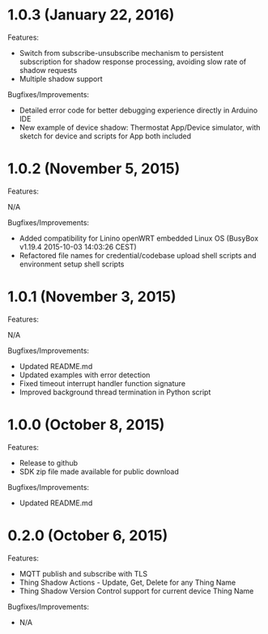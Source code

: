 # 1.0.3 (January 22, 2016)
Features:

* Switch from subscribe-unsubscribe mechanism to persistent subscription for shadow response processing, avoiding slow rate of shadow requests
* Multiple shadow support

Bugfixes/Improvements:

* Detailed error code for better debugging experience directly in Arduino IDE
* New example of device shadow: Thermostat App/Device simulator, with sketch for device and scripts for App both included

# 1.0.2 (November 5, 2015)
Features:

N/A

Bugfixes/Improvements:

* Added compatibility for Linino openWRT embedded Linux OS (BusyBox v1.19.4 2015-10-03 14:03:26 CEST)
* Refactored file names for credential/codebase upload shell scripts and environment setup shell scripts

# 1.0.1 (November 3, 2015)
Features:

N/A

Bugfixes/Improvements:

* Updated README.md
* Updated examples with error detection
* Fixed timeout interrupt handler function signature
* Improved background thread termination in Python script

# 1.0.0 (October 8, 2015)
Features:

* Release to github
* SDK zip file made available for public download

Bugfixes/Improvements:

* Updated README.md

# 0.2.0 (October 6, 2015)
Features:

* MQTT publish and subscribe with TLS
* Thing Shadow Actions - Update, Get, Delete for any Thing Name
* Thing Shadow Version Control support for current device Thing Name

Bugfixes/Improvements:

* N/A

